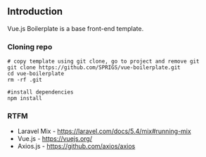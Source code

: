 ## Introduction

Vue.js Boilerplate is a base front-end template.

### Cloning repo
```
# copy template using git clone, go to project and remove git
git clone https://github.com/SPRIGS/vue-boilerplate.git
cd vue-boilerplate
rm -rf .git

#install dependencies
npm install
```

### RTFM
 - Laravel Mix - https://laravel.com/docs/5.4/mix#running-mix
 - Vue.js - https://vuejs.org/
 - Axios.js - https://github.com/axios/axios